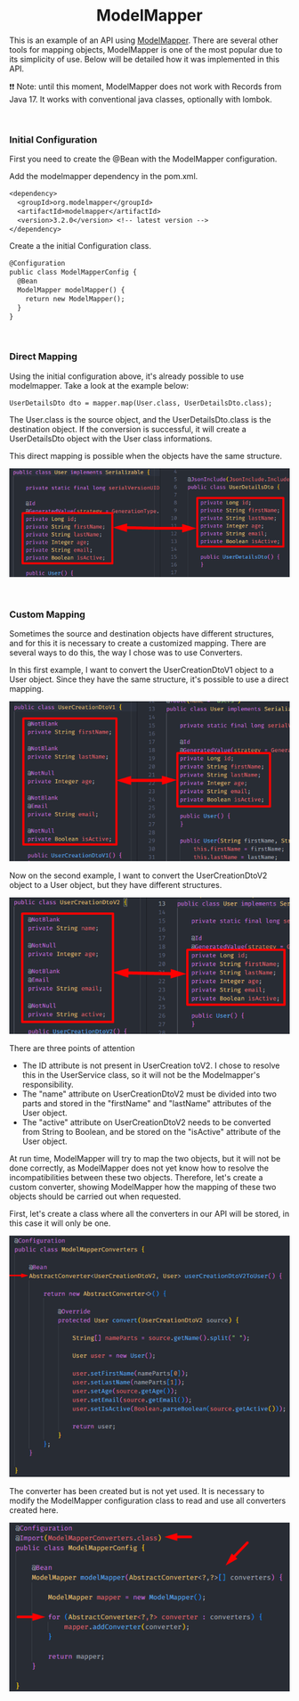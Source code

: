 <h1 align="center"><strong>ModelMapper</strong></h1>

<p>This is an example of an API using <a href="https://modelmapper.org/">ModelMapper</a>. There are several other tools for mapping objects, ModelMapper is one of the most popular due to its simplicity of use. Below will be detailed how it was implemented in this API.</p>

<p>❗❗ Note: until this moment, ModelMapper does not work with Records from Java 17. It works with conventional java classes, optionally with lombok.</p>

&nbsp;

<h3><strong>Initial Configuration</strong></h3>

<p>First you need to create the @Bean with the ModelMapper configuration.</p>
<p>Add the modelmapper dependency in the pom.xml.</p>

```
<dependency>
  <groupId>org.modelmapper</groupId>
  <artifactId>modelmapper</artifactId>
  <version>3.2.0</version> <!-- latest version -->
</dependency>
```

<p>Create a the initial Configuration class.</p>

```
@Configuration
public class ModelMapperConfig {
  @Bean
  ModelMapper modelMapper() {
    return new ModelMapper();
  }
}
```

&nbsp;

<h3><strong>Direct Mapping</strong></h3>

<p>Using the initial configuration above, it's already possible to use modelmapper. Take a look at the example below:</p>

```
UserDetailsDto dto = mapper.map(User.class, UserDetailsDto.class);
```

<p>The User.class is the source object, and the UserDetailsDto.class is the destination object. If the conversion is successful, it will create a UserDetailsDto object with the User class informations.</p>

<p>This direct mapping is possible when the objects have the same structure.</p>

<div align="center">
	<img src="resources/img/direct-mapping.png">
</div>

&nbsp;

<h3><strong>Custom Mapping</strong></h3>

<p>Sometimes the source and destination objects have different structures, and for this it is necessary to create a customized mapping. There are several ways to do this, the way I chose was to use Converters.</p>

<p>In this first example, I want to convert the UserCreationDtoV1 object to a User object. Since they have the same structure, it's possible to use a direct mapping.</p>

<div align="center">
	<img src="resources/img/custom-1.png">
</div>

<p>Now on the second example, I want to convert the UserCreationDtoV2 object to a User object, but they have different structures.</p>

<div align="center">
	<img src="resources/img/custom-2.png">
</div>

<p>There are three points of attention</p>

- The ID attribute is not present in UserCreation toV2. I chose to resolve this in the UserService class, so it will not be the Modelmapper's responsibility.
- The "name" attribute on UserCreationDtoV2 must be divided into two parts and stored in the "firstName" and "lastName" attributes of the User object.
- The "active" attribute on UserCreationDtoV2 needs to be converted from String to Boolean, and be stored on the "isActive" attribute of the User object.

<p>At run time, ModelMapper will try to map the two objects, but it will not be done correctly, as ModelMapper does not yet know how to resolve the incompatibilities between these two objects. Therefore, let's create a custom converter, showing ModelMapper how the mapping of these two objects should be carried out when requested.</p>

<p>First, let's create a class where all the converters in our API will be stored, in this case it will only be one.</p>

<div align="center">
	<img src="resources/img/converter-1.png">
</div>

<p>The converter has been created but is not yet used. It is necessary to modify the ModelMapper configuration class to read and use all converters created here.</p>

<div align="center">
	<img src="resources/img/custom-converters-config.png">
</div>